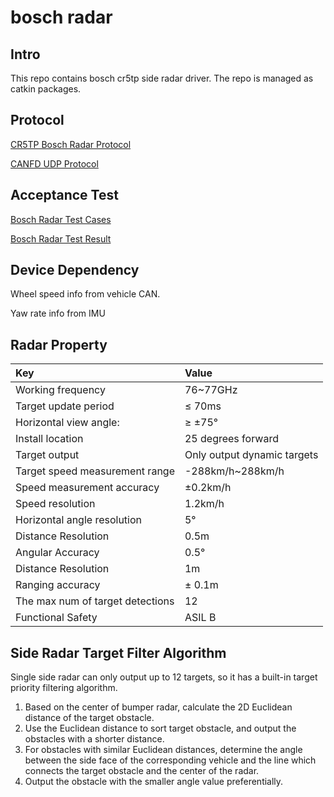 #  bosch radar

## Intro

This repo contains bosch cr5tp side radar driver. The repo is managed as catkin packages.

## Protocol

[CR5TP Bosch Radar Protocol](https://docs.google.com/spreadsheets/d/1dtoR8A5vH02-1UfuA_udxV4BcNNtSkHo/edit#gid=443239856)

[CANFD UDP Protocol](https://drive.google.com/drive/folders/1CYwRwl2yf1yShXIDAN1coOaq-FXLp2MP)


## Acceptance Test
[Bosch Radar Test Cases](https://docs.google.com/spreadsheets/d/1eoi9dxy_SBbq6y0my4rCs1EQMo3PKHm86JUokSVs214/edit#gid=75548805)

[Bosch Radar Test Result](https://docs.google.com/document/d/1VyBEweBlPY1tcbSkRhZvu_zroAR7Bp0gGdBnoMMxx4U/edit)

## Device Dependency
Wheel speed info from vehicle CAN.

Yaw rate info from IMU


## Radar Property

| Key               | Value           | 
|:---               |:---                            
| Working frequency                | 76~77GHz                    | 
| Target update period             | ≤ 70ms                      |
| Horizontal view angle:           | ≥ ±75°                      |
| Install location                 | 25 degrees forward          | 
| Target output                    | Only output dynamic targets |
| Target speed measurement range   | -288km/h~288km/h            |
| Speed measurement accuracy       | ±0.2km/h                    |
| Speed resolution                 | 1.2km/h                     |
| Horizontal angle resolution      | 5°                          |
| Distance Resolution              | 0.5m                        |
| Angular Accuracy                 | 0.5°                        |
| Distance Resolution              | 1m                          |
| Ranging accuracy                 | ± 0.1m                      |
| The max num of target detections | 12                          |
| Functional Safety                | ASIL B                      |

## Side Radar Target Filter Algorithm
Single side radar can only output up to 12 targets, so it has a built-in target priority filtering algorithm.

1. Based on the center of bumper radar, calculate the 2D Euclidean distance of the target obstacle. 
2. Use the Euclidean distance to sort target obstacle, and output the obstacles with a shorter distance. 
3. For obstacles with similar Euclidean distances, determine the angle between the side face of the corresponding vehicle and the line which connects the target obstacle and the center of the radar. 
4. Output the obstacle with the smaller angle value preferentially.